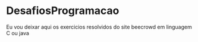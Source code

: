 # DesafiosProgramacao
 Eu vou deixar aqui os exercicios resolvidos do site beecrowd em linguagem C ou java

